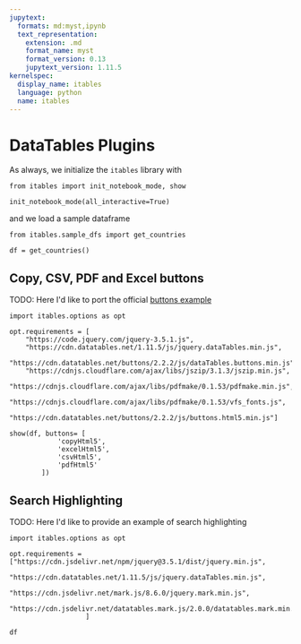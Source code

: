 ```yaml
---
jupytext:
  formats: md:myst,ipynb
  text_representation:
    extension: .md
    format_name: myst
    format_version: 0.13
    jupytext_version: 1.11.5
kernelspec:
  display_name: itables
  language: python
  name: itables
---
```


# DataTables Plugins

As always, we initialize the `itables` library with

```{code-cell} ipython3
from itables import init_notebook_mode, show

init_notebook_mode(all_interactive=True)
```

and we load a sample dataframe

```{code-cell} ipython3
from itables.sample_dfs import get_countries

df = get_countries()
```

## Copy, CSV, PDF and Excel buttons

TODO: Here I'd like to port the official [buttons example](https://datatables.net/extensions/buttons/examples/html5/simple.html)

```{code-cell} ipython3
import itables.options as opt

opt.requirements = [
    "https://code.jquery.com/jquery-3.5.1.js",
    "https://cdn.datatables.net/1.11.5/js/jquery.dataTables.min.js",
    "https://cdn.datatables.net/buttons/2.2.2/js/dataTables.buttons.min.js",
    "https://cdnjs.cloudflare.com/ajax/libs/jszip/3.1.3/jszip.min.js",
    "https://cdnjs.cloudflare.com/ajax/libs/pdfmake/0.1.53/pdfmake.min.js",
    "https://cdnjs.cloudflare.com/ajax/libs/pdfmake/0.1.53/vfs_fonts.js",
    "https://cdn.datatables.net/buttons/2.2.2/js/buttons.html5.min.js"]

show(df, buttons= [
            'copyHtml5',
            'excelHtml5',
            'csvHtml5',
            'pdfHtml5'
        ])
```

## Search Highlighting

TODO: Here I'd like to provide an example of search highlighting

```{code-cell} ipython3
import itables.options as opt

opt.requirements = ["https://cdn.jsdelivr.net/npm/jquery@3.5.1/dist/jquery.min.js",
                    "https://cdn.datatables.net/1.11.5/js/jquery.dataTables.min.js",
                    "https://cdn.jsdelivr.net/mark.js/8.6.0/jquery.mark.min.js",
                    "https://cdn.jsdelivr.net/datatables.mark.js/2.0.0/datatables.mark.min.js"
                   ]

df
```
